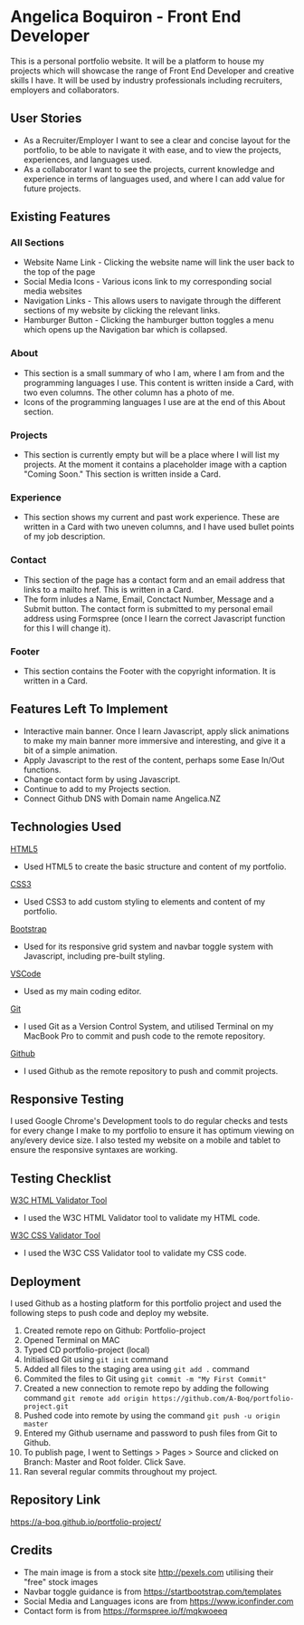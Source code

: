# Angelica Boquiron - Front End Developer

This is a personal portfolio website. It will be a platform to house my projects which will showcase the range of Front End Developer and creative skills I have. It will be used by industry professionals including recruiters, employers and collaborators.

## User Stories
- As a Recruiter/Employer I want to see a clear and concise layout for the portfolio, to be able to navigate it with ease, and to view the projects, experiences, and languages used.
- As a collaborator I want to see the projects, current knowledge and experience in terms of languages used, and where I can add value for future projects.

## Existing Features
### All Sections
- Website Name Link - Clicking the website name will link the user back to the top of the page
- Social Media Icons - Various icons link to my corresponding social media websites
- Navigation Links - This allows users to navigate through the different sections of my website by clicking the relevant links.
- Hamburger Button - Clicking the hamburger button toggles a menu which opens up the Navigation bar which is collapsed.

### About
- This section is a small summary of who I am, where I am from and the programming languages I use. This content is written inside a Card, with two even columns. The other column has a photo of me.
- Icons of the programming languages I use are at the end of this About section.

### Projects
- This section is currently empty but will be a place where I will list my projects. At the moment it contains a placeholder image with a caption "Coming Soon." This section is written inside a Card.

### Experience
- This section shows my current and past work experience. These are written in a Card with two uneven columns, and I have used bullet points of my job description.

### Contact
- This section of the page has a contact form and an email address that links to a mailto href. This is written in a Card.
- The form inludes a Name, Email, Conctact Number, Message and a Submit button. The contact form is submitted to my personal email address using Formspree (once I learn the correct Javascript function for this I will change it).

### Footer
- This section contains the Footer with the copyright information. It is written in a Card.

## Features Left To Implement
- Interactive main banner. Once I learn Javascript, apply slick animations to make my main banner more immersive and interesting, and give it a bit of a simple animation.
- Apply Javascript to the rest of the content, perhaps some Ease In/Out functions.
- Change contact form by using Javascript.
- Continue to add to my Projects section.
- Connect Github DNS with Domain name Angelica.NZ

## Technologies Used
[HTML5](http://https://www.w3schools.com/html/) 
- Used HTML5 to create the basic structure and content of my portfolio.

[CSS3](https://www.w3schools.com/css/default.asp) 
- Used CSS3 to add custom styling to elements and content of my portfolio.

[Bootstrap](http://getbootstrap.com) 
- Used for its responsive grid system and navbar toggle system with Javascript, including pre-built styling.

[VSCode](http://code.visualstudio.com)
- Used as my main coding editor.

[Git](https://git-scm.com) 
- I used Git as a Version Control System, and utilised Terminal on my MacBook Pro to commit and push code to the remote repository.

[Github](http://github.com) 
- I used Github as the remote repository to push and commit projects.

## Responsive Testing
I used Google Chrome's Development tools to do regular checks and tests for every change I make to my portfolio to ensure it has optimum viewing on any/every device size. I also tested my website on a mobile and tablet to ensure the responsive syntaxes are working.

## Testing Checklist
[W3C HTML Validator Tool](http://Validator.w3.org) 
- I used the W3C HTML Validator tool to validate my HTML code.

[W3C CSS Validator Tool](https://jigsaw.w3.org/css-validator/#validate_by_input)
- I used the W3C CSS Validator tool to validate my CSS code.

## Deployment
I used Github as a hosting platform for this portfolio project and used the following steps to push code and deploy my website.

1. Created remote repo on Github: Portfolio-project 
2. Opened Terminal on MAC
3. Typed CD portfolio-project (local)
4. Initialised Git using `git init` command
5. Added all files to the staging area using `git add .` command
6. Commited the files to Git using `git commit -m "My First Commit"`
7. Created a new connection to remote repo by adding the following command `git remote add origin https://github.com/A-Boq/portfolio-project.git`
8. Pushed code into remote by using the command `git push -u origin master`
9. Entered my Github username and password to push files from Git to Github.
10. To publish page, I went to Settings > Pages > Source and clicked on Branch: Master and Root folder. Click Save.
11. Ran several regular commits throughout my project.

## Repository Link
https://a-boq.github.io/portfolio-project/

## Credits
- The main image is from a stock site http://pexels.com utilising their "free" stock images
- Navbar toggle guidance is from https://startbootstrap.com/templates
- Social Media and Languages icons are from https://www.iconfinder.com
- Contact form is from https://formspree.io/f/mqkwoeeq
